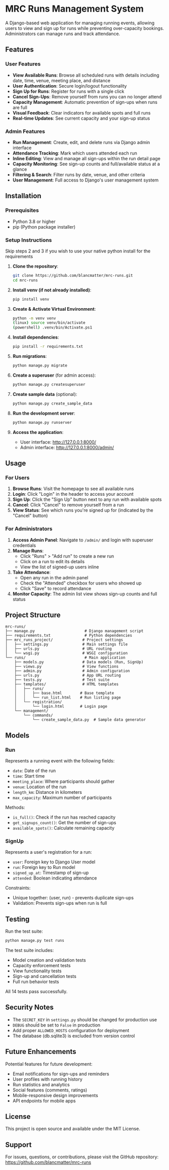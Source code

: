 # MRC Runs Management System

A Django-based web application for managing running events, allowing users to view and sign up for runs while preventing over-capacity bookings. Administrators can manage runs and track attendance.

## Features

### User Features
- **View Available Runs**: Browse all scheduled runs with details including date, time, venue, meeting place, and distance
- **User Authentication**: Secure login/logout functionality
- **Sign Up for Runs**: Register for runs with a single click
- **Cancel Sign-Ups**: Remove yourself from runs you can no longer attend
- **Capacity Management**: Automatic prevention of sign-ups when runs are full
- **Visual Feedback**: Clear indicators for available spots and full runs
- **Real-time Updates**: See current capacity and your sign-up status

### Admin Features
- **Run Management**: Create, edit, and delete runs via Django admin interface
- **Attendance Tracking**: Mark which users attended each run
- **Inline Editing**: View and manage all sign-ups within the run detail page
- **Capacity Monitoring**: See sign-up counts and full/available status at a glance
- **Filtering & Search**: Filter runs by date, venue, and other criteria
- **User Management**: Full access to Django's user management system

## Installation

### Prerequisites
- Python 3.8 or higher
- pip (Python package installer)

### Setup Instructions

Skip steps 2 and 3 if you wish to use your native python install for the requirements

1. **Clone the repository**:
   ```bash
   git clone https://github.com/blancmatter/mrc-runs.git
   cd mrc-runs
   ```
2. **Install venv (if not already installed)**:
   ```bash
   pip install venv
   ```

2. **Create & Activate Virtual Environment**:
   ```bash
   python -m venv venv
   (linux) source venv/bin/activate
   (powershell) .venv/bin/Activate.ps1
   ```

2. **Install dependencies**:
   ```bash
   pip install -r requirements.txt
   ```

3. **Run migrations**:
   ```bash
   python manage.py migrate
   ```

4. **Create a superuser** (for admin access):
   ```bash
   python manage.py createsuperuser
   ```

5. **Create sample data** (optional):
   ```bash
   python manage.py create_sample_data
   ```

6. **Run the development server**:
   ```bash
   python manage.py runserver
   ```

7. **Access the application**:
   - User interface: http://127.0.0.1:8000/
   - Admin interface: http://127.0.0.1:8000/admin/

## Usage

### For Users

1. **Browse Runs**: Visit the homepage to see all available runs
2. **Login**: Click "Login" in the header to access your account
3. **Sign Up**: Click the "Sign Up" button next to any run with available spots
4. **Cancel**: Click "Cancel" to remove yourself from a run
5. **View Status**: See which runs you're signed up for (indicated by the "Cancel" button)

### For Administrators

1. **Access Admin Panel**: Navigate to `/admin/` and login with superuser credentials
2. **Manage Runs**:
   - Click "Runs" > "Add run" to create a new run
   - Click on a run to edit its details
   - View the list of signed-up users inline
3. **Take Attendance**:
   - Open any run in the admin panel
   - Check the "Attended" checkbox for users who showed up
   - Click "Save" to record attendance
4. **Monitor Capacity**: The admin list view shows sign-up counts and full status

## Project Structure

```
mrc-runs/
├── manage.py                      # Django management script
├── requirements.txt               # Python dependencies
├── mrc_runs_project/             # Project settings
│   ├── settings.py               # Main settings file
│   ├── urls.py                   # URL routing
│   └── wsgi.py                   # WSGI configuration
└── runs/                          # Main application
    ├── models.py                 # Data models (Run, SignUp)
    ├── views.py                  # View functions
    ├── admin.py                  # Admin configuration
    ├── urls.py                   # App URL routing
    ├── tests.py                  # Test suite
    ├── templates/                # HTML templates
    │   ├── runs/
    │   │   ├── base.html        # Base template
    │   │   └── run_list.html    # Run listing page
    │   └── registration/
    │       └── login.html       # Login page
    └── management/
        └── commands/
            └── create_sample_data.py  # Sample data generator
```

## Models

### Run
Represents a running event with the following fields:
- `date`: Date of the run
- `time`: Start time
- `meeting_place`: Where participants should gather
- `venue`: Location of the run
- `length_km`: Distance in kilometers
- `max_capacity`: Maximum number of participants

Methods:
- `is_full()`: Check if the run has reached capacity
- `get_signups_count()`: Get the number of sign-ups
- `available_spots()`: Calculate remaining capacity

### SignUp
Represents a user's registration for a run:
- `user`: Foreign key to Django User model
- `run`: Foreign key to Run model
- `signed_up_at`: Timestamp of sign-up
- `attended`: Boolean indicating attendance

Constraints:
- Unique together: (user, run) - prevents duplicate sign-ups
- Validation: Prevents sign-ups when run is full

## Testing

Run the test suite:
```bash
python manage.py test runs
```

The test suite includes:
- Model creation and validation tests
- Capacity enforcement tests
- View functionality tests
- Sign-up and cancellation tests
- Full run behavior tests

All 14 tests pass successfully.

## Security Notes

- The `SECRET_KEY` in `settings.py` should be changed for production use
- `DEBUG` should be set to `False` in production
- Add proper `ALLOWED_HOSTS` configuration for deployment
- The database (db.sqlite3) is excluded from version control

## Future Enhancements

Potential features for future development:
- Email notifications for sign-ups and reminders
- User profiles with running history
- Run statistics and analytics
- Social features (comments, ratings)
- Mobile-responsive design improvements
- API endpoints for mobile apps

## License

This project is open source and available under the MIT License.

## Support

For issues, questions, or contributions, please visit the GitHub repository:
https://github.com/blancmatter/mrc-runs
